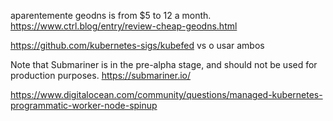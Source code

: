 
aparentemente geodns is from $5 to 12 a month. https://www.ctrl.blog/entry/review-cheap-geodns.html


https://github.com/kubernetes-sigs/kubefed
vs o usar ambos

Note that Submariner is in the pre-alpha stage, and should not be used for production purposes.
https://submariner.io/

https://www.digitalocean.com/community/questions/managed-kubernetes-programmatic-worker-node-spinup
